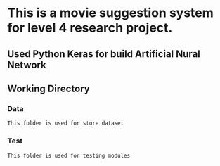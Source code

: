 # This is a movie suggestion system for level 4 research project.

## Used Python Keras for build Artificial Nural Network

## Working Directory
### Data
	This folder is used for store dataset
### Test
	This folder is used for testing modules
